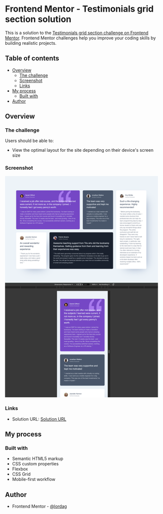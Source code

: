 # Frontend Mentor - Testimonials grid section solution

This is a solution to the [Testimonials grid section challenge on Frontend Mentor](https://www.frontendmentor.io/challenges/testimonials-grid-section-Nnw6J7Un7). Frontend Mentor challenges help you improve your coding skills by building realistic projects. 

## Table of contents

- [Overview](#overview)
  - [The challenge](#the-challenge)
  - [Screenshot](#screenshot)
  - [Links](#links)
- [My process](#my-process)
  - [Built with](#built-with)
- [Author](#author)

## Overview

### The challenge

Users should be able to:

- View the optimal layout for the site depending on their device's screen size

### Screenshot

![](./desktop-screenshot.png)
![](./mobile-screenshot.png)

### Links

- Solution URL: [Solution URL](https://lordag.github.io/fm-07-testimonials-grid-section/)

## My process

### Built with

- Semantic HTML5 markup
- CSS custom properties
- Flexbox
- CSS Grid
- Mobile-first workflow


## Author

- Frontend Mentor - [@lordag](https://www.frontendmentor.io/profile/lordag)
